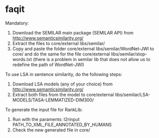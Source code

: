 faqit
=====

Mandatory:
1. Download the SEMILAR main package (SEMILAR API) from http://www.semanticsimilarity.org/ <br>
2. Extract the files to core/external libs/semilar/ <br>
3. Copy and paste the folder core/external libs/semilar/WordNet-JWI to core/ and do the same for the file core/external libs/semilar/stop-words.txt (there is a problem in semilar lib that does not allow us to redefine the path of WordNet-JWI) <br>

To use LSA in sentence similarity, do the following steps: <br>
1. Download LSA models (any of your choice) from http://www.semanticsimilarity.org/ <br>
2. Extract both files from the model to core/external libs/semilar/LSA-MODELS/TASA-LEMMATIZED-DIM300/ <br>

To generate the input file for RankLib: <br>
1. Run with the paraments: l2rinput PATH_TO_XML_FILE_ANNOTATED_BY_HUMANS 
2. Check the new generated file in core/
